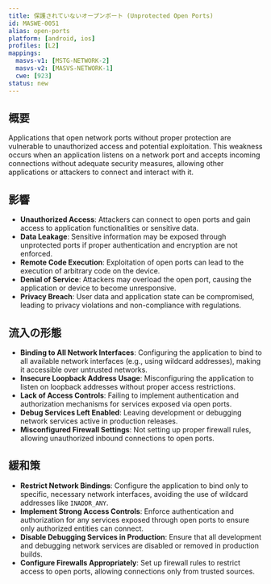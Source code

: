 ```yaml
---
title: 保護されていないオープンポート (Unprotected Open Ports)
id: MASWE-0051
alias: open-ports
platform: [android, ios]
profiles: [L2]
mappings:
  masvs-v1: [MSTG-NETWORK-2]
  masvs-v2: [MASVS-NETWORK-1]
  cwe: [923]
status: new
---
```


## 概要

Applications that open network ports without proper protection are vulnerable to unauthorized access and potential exploitation. This weakness occurs when an application listens on a network port and accepts incoming connections without adequate security measures, allowing other applications or attackers to connect and interact with it.

## 影響

- **Unauthorized Access**: Attackers can connect to open ports and gain access to application functionalities or sensitive data.
- **Data Leakage**: Sensitive information may be exposed through unprotected ports if proper authentication and encryption are not enforced.
- **Remote Code Execution**: Exploitation of open ports can lead to the execution of arbitrary code on the device.
- **Denial of Service**: Attackers may overload the open port, causing the application or device to become unresponsive.
- **Privacy Breach**: User data and application state can be compromised, leading to privacy violations and non-compliance with regulations.

## 流入の形態

- **Binding to All Network Interfaces**: Configuring the application to bind to all available network interfaces (e.g., using wildcard addresses), making it accessible over untrusted networks.
- **Insecure Loopback Address Usage**: Misconfiguring the application to listen on loopback addresses without proper access restrictions.
- **Lack of Access Controls**: Failing to implement authentication and authorization mechanisms for services exposed via open ports.
- **Debug Services Left Enabled**: Leaving development or debugging network services active in production releases.
- **Misconfigured Firewall Settings**: Not setting up proper firewall rules, allowing unauthorized inbound connections to open ports.

## 緩和策

- **Restrict Network Bindings**: Configure the application to bind only to specific, necessary network interfaces, avoiding the use of wildcard addresses like `INADDR_ANY`.
- **Implement Strong Access Controls**: Enforce authentication and authorization for any services exposed through open ports to ensure only authorized entities can connect.
- **Disable Debugging Services in Production**: Ensure that all development and debugging network services are disabled or removed in production builds.
- **Configure Firewalls Appropriately**: Set up firewall rules to restrict access to open ports, allowing connections only from trusted sources.
